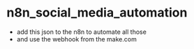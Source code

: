 # n8n_social_media_automation
- add this json to the n8n to automate all those 
- and use the webhook from the make.com
